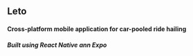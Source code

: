## Leto

#### Cross-platform mobile application for car-pooled ride hailing

##### Built using React Native ann Expo
